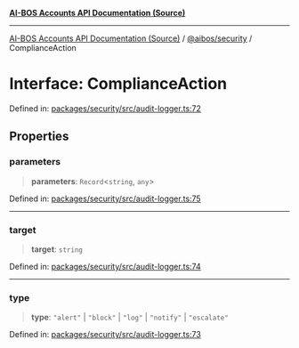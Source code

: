 [**AI-BOS Accounts API Documentation (Source)**](../../../README.md)

***

[AI-BOS Accounts API Documentation (Source)](../../../README.md) / [@aibos/security](../README.md) / ComplianceAction

# Interface: ComplianceAction

Defined in: [packages/security/src/audit-logger.ts:72](https://github.com/pohlai88/accounts/blob/40016c553531e31c50d7dcad114ff9c2ce691261/packages/security/src/audit-logger.ts#L72)

## Properties

### parameters

> **parameters**: `Record`\<`string`, `any`\>

Defined in: [packages/security/src/audit-logger.ts:75](https://github.com/pohlai88/accounts/blob/40016c553531e31c50d7dcad114ff9c2ce691261/packages/security/src/audit-logger.ts#L75)

***

### target

> **target**: `string`

Defined in: [packages/security/src/audit-logger.ts:74](https://github.com/pohlai88/accounts/blob/40016c553531e31c50d7dcad114ff9c2ce691261/packages/security/src/audit-logger.ts#L74)

***

### type

> **type**: `"alert"` \| `"block"` \| `"log"` \| `"notify"` \| `"escalate"`

Defined in: [packages/security/src/audit-logger.ts:73](https://github.com/pohlai88/accounts/blob/40016c553531e31c50d7dcad114ff9c2ce691261/packages/security/src/audit-logger.ts#L73)
